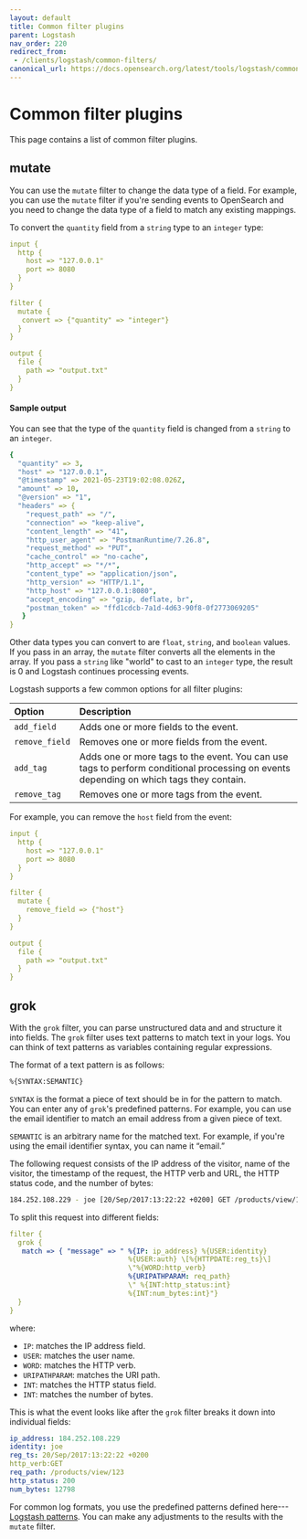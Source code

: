 ```yaml
---
layout: default
title: Common filter plugins
parent: Logstash
nav_order: 220
redirect_from:
 - /clients/logstash/common-filters/
canonical_url: https://docs.opensearch.org/latest/tools/logstash/common-filters/
---
```


# Common filter plugins

This page contains a list of common filter plugins.

## mutate

You can use the `mutate` filter to change the data type of a field. For example, you can use the `mutate` filter if you're sending events to OpenSearch and you need to change the data type of a field to match any existing mappings.

To convert the `quantity` field from a `string` type to an `integer` type:

```yml
input {
  http {
    host => "127.0.0.1"
    port => 8080
  }
}

filter {
  mutate {
   convert => {"quantity" => "integer"}
  }
}

output {
  file {
    path => "output.txt"
  }
}
```

#### Sample output

You can see that the type of the `quantity` field is changed from a `string` to an `integer`.

```yml
{
  "quantity" => 3,
  "host" => "127.0.0.1",
  "@timestamp" => 2021-05-23T19:02:08.026Z,
  "amount" => 10,
  "@version" => "1",
  "headers" => {
    "request_path" => "/",
    "connection" => "keep-alive",
    "content_length" => "41",
    "http_user_agent" => "PostmanRuntime/7.26.8",
    "request_method" => "PUT",
    "cache_control" => "no-cache",
    "http_accept" => "*/*",
    "content_type" => "application/json",
    "http_version" => "HTTP/1.1",
    "http_host" => "127.0.0.1:8080",
    "accept_encoding" => "gzip, deflate, br",
    "postman_token" => "ffd1cdcb-7a1d-4d63-90f8-0f2773069205"
   }
}
```

Other data types you can convert to are `float`, `string`, and `boolean` values. If you pass in an array, the `mutate` filter converts all the elements in the array. If you pass a `string` like "world" to cast to an `integer` type, the result is 0 and Logstash continues processing events.

Logstash supports a few common options for all filter plugins:

Option | Description
:--- | :---
`add_field` | Adds one or more fields to the event.
`remove_field` | Removes one or more fields from the event.
`add_tag` | Adds one or more tags to the event. You can use tags to perform conditional processing on events depending on which tags they contain.
`remove_tag` | Removes one or more tags from the event.

For example, you can remove the `host` field from the event:

```yml
input {
  http {
    host => "127.0.0.1"
    port => 8080
  }
}

filter {
  mutate {
    remove_field => {"host"}
  }
}

output {
  file {
    path => "output.txt"
  }
}
```

## grok

With the `grok` filter, you can parse unstructured data and and structure it into fields. The `grok` filter uses text patterns to match text in your logs. You can think of text patterns as variables containing regular expressions.

The format of a text pattern is as follows:

```bash
%{SYNTAX:SEMANTIC}
```

`SYNTAX` is the format a piece of text should be in for the pattern to match. You can enter any of `grok`'s predefined patterns. For example, you can use the email identifier to match an email address from a given piece of text.

`SEMANTIC` is an arbitrary name for the matched text. For example, if you're using the email identifier syntax, you can name it “email.”

The following request consists of the IP address of the visitor, name of the visitor, the timestamp of the request, the HTTP verb and URL, the HTTP status code, and the number of bytes:

```bash
184.252.108.229 - joe [20/Sep/2017:13:22:22 +0200] GET /products/view/123 200 12798
```

To split this request into different fields:

```yml
filter {
  grok {
   match => { "message" => " %{IP: ip_address} %{USER:identity}
                             %{USER:auth} \[%{HTTPDATE:reg_ts}\]
                             \"%{WORD:http_verb}
                             %{URIPATHPARAM: req_path}
                             \" %{INT:http_status:int}
                             %{INT:num_bytes:int}"}
  }
}
```

where:

- `IP`: matches the IP address field.
- `USER`: matches the user name.
- `WORD`: matches the HTTP verb.
- `URIPATHPARAM`: matches the URI path.
- `INT`: matches the HTTP status field.
- `INT`: matches the number of bytes.

This is what the event looks like after the `grok` filter breaks it down into individual fields:

```yml
ip_address: 184.252.108.229
identity: joe
reg_ts: 20/Sep/2017:13:22:22 +0200
http_verb:GET
req_path: /products/view/123
http_status: 200
num_bytes: 12798
```

For common log formats, you use the predefined patterns defined here⁠---[Logstash patterns](https://github.com/logstash-plugins/logstash-patterns-core/blob/main/patterns/ecs-v1). You can make any adjustments to the results with the `mutate` filter.
